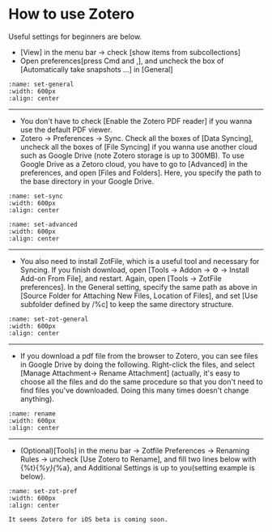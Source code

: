 # How to use Zotero

Useful settings for beginners are below.


- [View] in the menu bar -> check [show items from subcollections]
- Open preferences[press Cmd and ,], and uncheck the box of [Automatically take snapshots …] in [General]

```{image} img/general.png
:name: set-general
:width: 600px
:align: center
```

---
- You don't have to check [Enable the Zotero PDF reader] if you wanna use the default PDF viewer.
- Zotero -> Preferences -> Sync. Check all the boxes of [Data Syncing], uncheck all the boxes of [File Syncing] if you wanna use another cloud such as Google Drive (note Zotero storage is up to 300MB). To use Google Drive as a Zetoro cloud, you have to go to [Advanced] in the preferences, and open [Files and Folders]. Here, you specify the path to the base directory in your Google Drive.

```{image} img/sync.png
:name: set-sync
:width: 600px
:align: center
```
```{image} img/advanced.png
:name: set-advanced
:width: 600px
:align: center
```

---
- You also need to install ZotFile, which is a useful tool and necessary for Syncing. If you finish download, open [Tools -> Addon -> ⚙ -> Install Add-on From File], and restart. Again, open [Tools -> ZotFile preferences]. In the General setting, specify the same path as above in [Source Folder for Attaching New Files, Location of Files], and set [Use subfolder defined by /%c] to keep the same directory structure.
```{image} img/zotfile-general.png
:name: set-zot-general
:width: 600px
:align: center
```

---
- If you download a pdf file from the browser to Zotero, you can see files in Google Drive by doing the following. Right-click the files, and select [Manage Attachment-> Rename Attachment] (actually, it's easy to choose all the files and do the same procedure so that you don't need to find files you've downloaded. Doing this many times doesn't change anything).
```{image} img/rename.png
:name: rename
:width: 600px
:align: center
```

---
- (Optional)[Tools] in the menu bar -> Zotfile Preferences -> Renaming Rules -> uncheck [Use Zotero to Rename], and fill two lines below with {%t}{_%y}{_%a}, and Additional Settings is up to you(setting example is below).
```{image} img/zotfile-preferences.png
:name: set-zot-pref
:width: 600px
:align: center
```

```{note}
It seems Zotero for iOS beta is coming soon.
```

